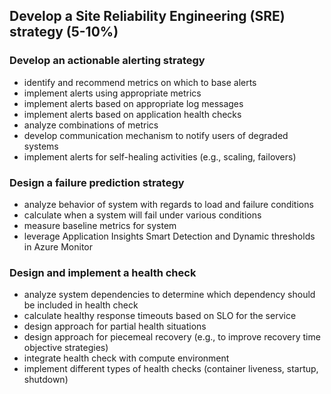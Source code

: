 ## Develop a Site Reliability Engineering (SRE) strategy (5-10%)
### Develop an actionable alerting strategy
- identify and recommend metrics on which to base alerts
- implement alerts using appropriate metrics
- implement alerts based on appropriate log messages
- implement alerts based on application health checks
- analyze combinations of metrics
- develop communication mechanism to notify users of degraded systems
- implement alerts for self-healing activities (e.g., scaling, failovers)
### Design a failure prediction strategy
- analyze behavior of system with regards to load and failure conditions
- calculate when a system will fail under various conditions
- measure baseline metrics for system
- leverage Application Insights Smart Detection and Dynamic thresholds in Azure Monitor
### Design and implement a health check
- analyze system dependencies to determine which dependency should be included in health check
- calculate healthy response timeouts based on SLO for the service
- design approach for partial health situations
- design approach for piecemeal recovery (e.g., to improve recovery time objective strategies)
- integrate health check with compute environment
- implement different types of health checks (container liveness, startup, shutdown)